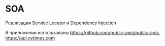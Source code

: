 # SOA
Реализация Service Locator и Dependency Injection

В приложении использаваны https://github.com/public-apis/public-apis, https://api.nytimes.com
